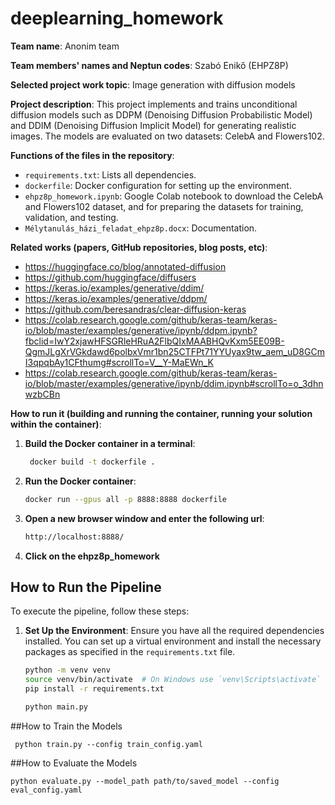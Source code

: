 # deeplearning_homework

**Team name**: 
Anonim team

**Team members' names and Neptun codes**:
Szabó Enikő (EHPZ8P)

**Selected project work topic**:
Image generation with diffusion models

**Project description**:
This project implements and trains unconditional diffusion models such as DDPM (Denoising Diffusion Probabilistic Model) and DDIM (Denoising Diffusion Implicit Model) for generating realistic images. 
The models are evaluated on two datasets: CelebA and Flowers102.

**Functions of the files in the repository**:
- `requirements.txt`: Lists all dependencies.
- `dockerfile`: Docker configuration for setting up the environment.
- `ehpz8p_homework.ipynb`: Google Colab notebook to download the CelebA and Flowers102 dataset, and for preparing the datasets for training, validation, and testing.
- `Mélytanulás_házi_feladat_ehpz8p.docx`: Documentation.
  
**Related works (papers, GitHub repositories, blog posts, etc)**:
- https://huggingface.co/blog/annotated-diffusion
- https://github.com/huggingface/diffusers
- https://keras.io/examples/generative/ddim/
- https://keras.io/examples/generative/ddpm/
- https://github.com/beresandras/clear-diffusion-keras
- https://colab.research.google.com/github/keras-team/keras-io/blob/master/examples/generative/ipynb/ddpm.ipynb?fbclid=IwY2xjawHFSGRleHRuA2FlbQIxMAABHQvKxm5EE09B-QgmJLgXrVGkdawd6polbxVmr1bn25CTFPt71YYUyax9tw_aem_uD8GCmI3qpqbAy1CFthumg#scrollTo=V__Y-MaEWn_K
- https://colab.research.google.com/github/keras-team/keras-io/blob/master/examples/generative/ipynb/ddim.ipynb#scrollTo=o_3dhnwzbCBn


**How to run it (building and running the container, running your solution within the container)**:
1. **Build the Docker container in a terminal**:
   ```bash
    docker build -t dockerfile .

2. **Run the Docker container**:
    ```bash
    docker run --gpus all -p 8888:8888 dockerfile

3. **Open a new browser window and enter the following url**:
   ```bash
   http://localhost:8888/

4. **Click on the ehpz8p_homework**





## How to Run the Pipeline

To execute the pipeline, follow these steps:

1. **Set Up the Environment**: Ensure you have all the required dependencies installed. You can set up a virtual environment and install the necessary packages as specified in the `requirements.txt` file.

   ```bash
   python -m venv venv
   source venv/bin/activate  # On Windows use `venv\Scripts\activate`
   pip install -r requirements.txt

   python main.py

##How to Train the Models

     python train.py --config train_config.yaml

##How to Evaluate the Models

    python evaluate.py --model_path path/to/saved_model --config eval_config.yaml
